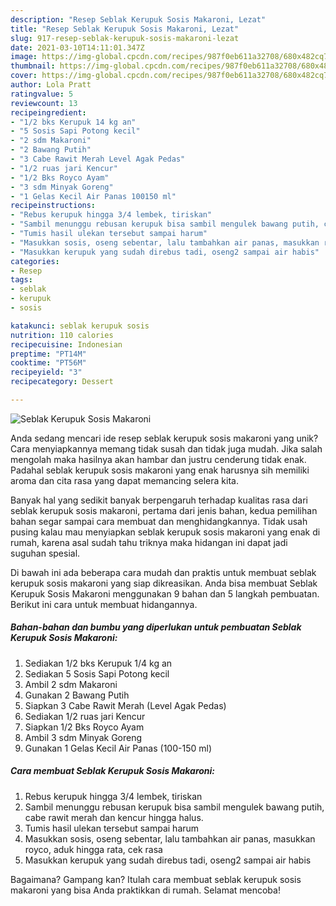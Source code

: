 ```yaml
---
description: "Resep Seblak Kerupuk Sosis Makaroni, Lezat"
title: "Resep Seblak Kerupuk Sosis Makaroni, Lezat"
slug: 917-resep-seblak-kerupuk-sosis-makaroni-lezat
date: 2021-03-10T14:11:01.347Z
image: https://img-global.cpcdn.com/recipes/987f0eb611a32708/680x482cq70/seblak-kerupuk-sosis-makaroni-foto-resep-utama.jpg
thumbnail: https://img-global.cpcdn.com/recipes/987f0eb611a32708/680x482cq70/seblak-kerupuk-sosis-makaroni-foto-resep-utama.jpg
cover: https://img-global.cpcdn.com/recipes/987f0eb611a32708/680x482cq70/seblak-kerupuk-sosis-makaroni-foto-resep-utama.jpg
author: Lola Pratt
ratingvalue: 5
reviewcount: 13
recipeingredient:
- "1/2 bks Kerupuk 14 kg an"
- "5 Sosis Sapi Potong kecil"
- "2 sdm Makaroni"
- "2 Bawang Putih"
- "3 Cabe Rawit Merah Level Agak Pedas"
- "1/2 ruas jari Kencur"
- "1/2 Bks Royco Ayam"
- "3 sdm Minyak Goreng"
- "1 Gelas Kecil Air Panas 100150 ml"
recipeinstructions:
- "Rebus kerupuk hingga 3/4 lembek, tiriskan"
- "Sambil menunggu rebusan kerupuk bisa sambil mengulek bawang putih, cabe rawit merah dan kencur hingga halus."
- "Tumis hasil ulekan tersebut sampai harum"
- "Masukkan sosis, oseng sebentar, lalu tambahkan air panas, masukkan royco, aduk hingga rata, cek rasa"
- "Masukkan kerupuk yang sudah direbus tadi, oseng2 sampai air habis"
categories:
- Resep
tags:
- seblak
- kerupuk
- sosis

katakunci: seblak kerupuk sosis 
nutrition: 110 calories
recipecuisine: Indonesian
preptime: "PT14M"
cooktime: "PT56M"
recipeyield: "3"
recipecategory: Dessert

---
```



![Seblak Kerupuk Sosis Makaroni](https://img-global.cpcdn.com/recipes/987f0eb611a32708/680x482cq70/seblak-kerupuk-sosis-makaroni-foto-resep-utama.jpg)

Anda sedang mencari ide resep seblak kerupuk sosis makaroni yang unik? Cara menyiapkannya memang tidak susah dan tidak juga mudah. Jika salah mengolah maka hasilnya akan hambar dan justru cenderung tidak enak. Padahal seblak kerupuk sosis makaroni yang enak harusnya sih memiliki aroma dan cita rasa yang dapat memancing selera kita.



Banyak hal yang sedikit banyak berpengaruh terhadap kualitas rasa dari seblak kerupuk sosis makaroni, pertama dari jenis bahan, kedua pemilihan bahan segar sampai cara membuat dan menghidangkannya. Tidak usah pusing kalau mau menyiapkan seblak kerupuk sosis makaroni yang enak di rumah, karena asal sudah tahu triknya maka hidangan ini dapat jadi suguhan spesial.


Di bawah ini ada beberapa cara mudah dan praktis untuk membuat seblak kerupuk sosis makaroni yang siap dikreasikan. Anda bisa membuat Seblak Kerupuk Sosis Makaroni menggunakan 9 bahan dan 5 langkah pembuatan. Berikut ini cara untuk membuat hidangannya.

<!--inarticleads1-->

##### Bahan-bahan dan bumbu yang diperlukan untuk pembuatan Seblak Kerupuk Sosis Makaroni:

1. Sediakan 1/2 bks Kerupuk 1/4 kg an
1. Sediakan 5 Sosis Sapi Potong kecil
1. Ambil 2 sdm Makaroni
1. Gunakan 2 Bawang Putih
1. Siapkan 3 Cabe Rawit Merah (Level Agak Pedas)
1. Sediakan 1/2 ruas jari Kencur
1. Siapkan 1/2 Bks Royco Ayam
1. Ambil 3 sdm Minyak Goreng
1. Gunakan 1 Gelas Kecil Air Panas (100-150 ml)




<!--inarticleads2-->

##### Cara membuat Seblak Kerupuk Sosis Makaroni:

1. Rebus kerupuk hingga 3/4 lembek, tiriskan
1. Sambil menunggu rebusan kerupuk bisa sambil mengulek bawang putih, cabe rawit merah dan kencur hingga halus.
1. Tumis hasil ulekan tersebut sampai harum
1. Masukkan sosis, oseng sebentar, lalu tambahkan air panas, masukkan royco, aduk hingga rata, cek rasa
1. Masukkan kerupuk yang sudah direbus tadi, oseng2 sampai air habis




Bagaimana? Gampang kan? Itulah cara membuat seblak kerupuk sosis makaroni yang bisa Anda praktikkan di rumah. Selamat mencoba!
